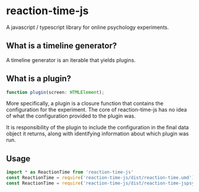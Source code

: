 # reaction-time-js

A javascript / typescript library for online psychology experiments.

## What is a timeline generator?

A timeline generator is an iterable that yields plugins.

## What is a plugin?

```typescript
function plugin(screen: HTMLElement);
```

More specifically, a plugin is a closure function that contains the
configuration for the experiment. The core of reaction-time-js has no idea of
what the configuration provided to the plugin was.

It is responsibility of the plugin to include the configuration in the final
data object it returns, along with identifying information about which plugin
was run.

## Usage


```javascript
import * as ReactionTime from 'reaction-time-js'
const ReactionTime = require('reaction-time-js/dist/reaction-time.umd')
const ReactionTime = require('reaction-time-js/dist/reaction-time-jspsych.umd')
```
